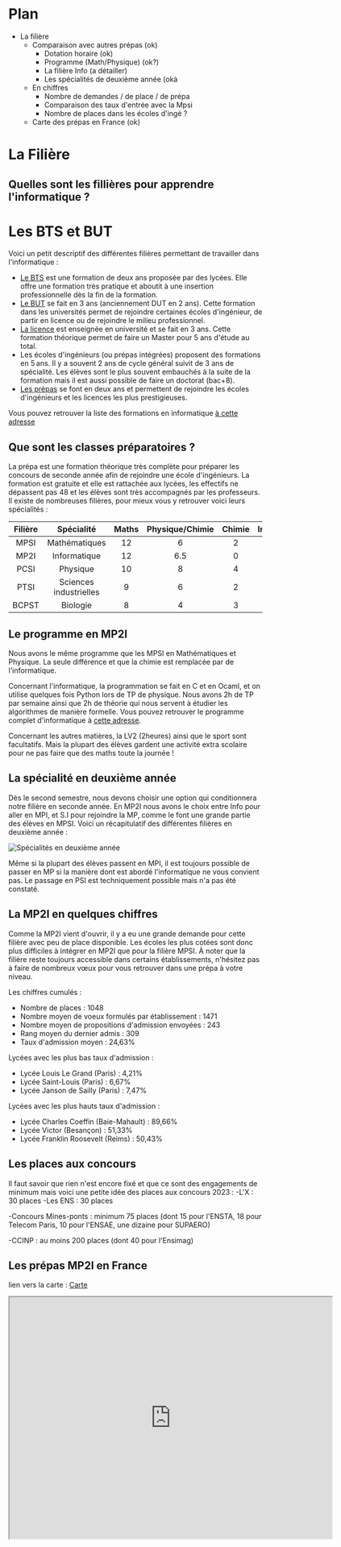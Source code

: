 # Plan
 - La filière
	 -	Comparaison avec autres prépas (ok)
		 -	Dotation horaire (ok)
		 -	Programme (Math/Physique) (ok?)
		 -	La filière Info (a détailler)
		 -	Les spécialités de deuxième année (okà
	 -	En chiffres
		 -	Nombre de demandes / de place / de prépa
		 -	Comparaison des taux d'entrée avec la Mpsi
		 -	Nombre de places dans les écoles d'ingé ?
	 -	Carte des prépas en France (ok)

# La Filière
## Quelles sont les fillières pour apprendre l'informatique ?
# Les BTS et BUT
Voici un petit descriptif des différentes filières permettant de travailler dans l'informatique :

- [Le BTS](https://diplomeo.com/bts) est une formation de deux ans proposée par des lycées.  Elle offre une formation très pratique et aboutit à une insertion professionnelle dès la fin de la formation.
- [Le BUT](https://diplomeo.com/dut) se fait en 3 ans (anciennement DUT en 2 ans). Cette formation dans les universités permet de rejoindre certaines écoles d'ingénieur, de partir en licence ou de rejoindre le milieu professionnel.
- [La licence](https://diplomeo.com/licence) est enseignée en université et se fait en 3 ans. Cette formation théorique permet de faire un Master pour 5 ans d'étude au total. 
- Les écoles d'ingénieurs (ou prépas intégrées) proposent des formations en 5 ans. Il y a souvent 2 ans de cycle général suivit de 3 ans de spécialité. Les élèves sont le plus souvent embauchés à la suite de la formation  mais il est aussi possible de faire un doctorat (bac+8).
- [Les prépas](https://diplomeo.com/prepa) se font en deux ans et permettent de rejoindre les écoles d'ingénieurs et les licences les plus prestigieuses.

Vous pouvez retrouver la liste des formations en informatique [à cette adresse](https://cien.gouv.mc/content/download/430778/4871791/file/Les%20Fili%C3%A8res%20de%20l%27informatique%202021.pdf)


## Que sont les classes préparatoires ?
La prépa est une formation théorique très complète pour préparer les concours de seconde année afin de rejoindre une école d'ingénieurs.
La formation est gratuite et elle est rattachée aux lycées, les effectifs ne dépassent pas 48 et les élèves sont très accompagnés par les professeurs.
Il existe de nombreuses filières, pour mieux vous y retrouver voici leurs spécialités :

| Filière  |       Spécialité       | Maths | Physique/Chimie | Chimie | Informatique |  SI  | LV1 | Français | SVT |
|:--------:|:----------------------:|:----:|:---------------:|:------:|:------------:|:----:|:---:|:--------:|:---:|
|   MPSI   |      Mathématiques      |  12  |        6        |    2   |      1.5     |   2  |  2  |     2    |  0  |
|   MP2I   |      Informatique      |  12  |       6.5       |    0   |       4      |   2  |  2  |     2    |  0  |
|   PCSI   |        Physique        |  10  |        8        |    4   |      1.5     |   4  |  2  |     2    |  0  |
|   PTSI   | Sciences industrielles |   9  |        6        |    2   |      1.5     | 8h30 |  2  |     2    |  0  |
|   BCPST  |        Biologie        |   8  |        4        |    3   |      1.5     |   0  |  2  |     2    |  8  |


## Le programme en MP2I
Nous avons le même programme que les MPSI en Mathématiques et Physique. La seule différence et que la chimie est remplacée par de l'informatique.

Concernant l'informatique, la programmation se fait en C et en Ocaml, et on utilise quelques fois Python lors de TP de physique.
Nous avons 2h de TP par semaine ainsi que 2h de théorie qui nous servent à étudier les algorithmes de manière formelle.
Vous pouvez retrouver le programme complet d'informatique à [cette adresse](https://cache.media.education.gouv.fr/file/SPE1-MEN-MESRI-4-2-2021/64/6/spe777_annexe_1373646.pdf).

 Concernant les autres matières, la LV2 (2heures) ainsi que le sport sont facultatifs.
 Mais la plupart des élèves gardent une activité extra scolaire pour ne pas faire que des maths toute la journée !
 
## La spécialité en deuxième année
Dès le second semestre, nous devons choisir une option qui conditionnera notre filière en seconde année.
En MP2I nous avons le choix entre Info pour aller en MPI, et S.I pour rejoindre la MP, comme le font une grande partie des élèves en MPSI.
Voici un récapitulatif des différentes filières en deuxième année :

![Spécialités en deuxième année](Deuxième_année.png)

Même si la plupart des élèves passent en MPI, il est toujours possible de passer en MP si la manière dont est abordé l'informatique ne vous convient pas.
Le passage en PSI est techniquement possible mais n'a pas été constaté.

## La MP2I en quelques chiffres
Comme la MP2I vient d'ouvrir, il y a eu une grande demande pour cette filière avec peu de place disponible.
Les écoles les plus cotées sont donc plus difficiles à intégrer en MP2I que pour la filière  MPSI.
À noter que la filière reste toujours accessible dans certains établissements, n'hésitez pas à faire de nombreux vœux pour vous retrouver dans une prépa à votre niveau.

Les chiffres cumulés :

- Nombre de places : 1048
- Nombre moyen de voeux formulés par établissement : 1471
- Nombre moyen de propositions d'admission envoyées : 243
- Rang moyen du dernier admis : 309
- Taux d'admission moyen : 24,63%

Lycées avec les plus bas taux d'admission :

- Lycée Louis Le Grand (Paris) : 4,21%
- Lycée Saint-Louis (Paris) : 6,67%
- Lycée Janson de Sailly (Paris) : 7,47%
    
Lycées avec les plus hauts taux d'admission :

- Lycée Charles Coeffin (Baie-Mahault) : 89,66%
- Lycée Victor (Besançon) : 51,33%
- Lycée Franklin Roosevelt (Reims) : 50,43%

## Les places aux concours
Il faut savoir que rien n'est encore fixé et que ce sont des engagements de minimum mais voici une petite idée des places aux concours 2023 :
-L'X : 30 places 
-Les ENS : 30 places

-Concours Mines-ponts : minimum 75 places (dont 15 pour l'ENSTA, 18 pour Telecom Paris, 10 pour l'ENSAE, une dizaine pour SUPAERO)

-CCINP : au moins 200 places (dont 40 pour l'Ensimag)


## Les prépas MP2I en France

lien vers la carte : [Carte]( https://www.google.com/maps/d/u/0/edit?mid=16p1wbu1D2zOEaUUI1fBSsHmUE-ah11km&usp=sharing)
<iframe src="https://www.google.com/maps/d/embed?mid=16p1wbu1D2zOEaUUI1fBSsHmUE-ah11km&hl=fr" width="640" height="480"></iframe>

 
